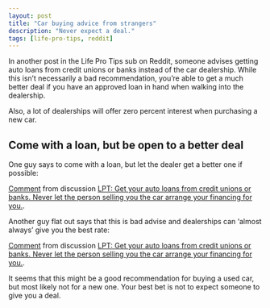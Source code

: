 ```yaml
---
layout: post
title: "Car buying advice from strangers"
description: "Never expect a deal."
tags: [life-pro-tips, reddit]
---
```


In another post in the Life Pro Tips sub on Reddit, someone advises getting auto loans from credit unions or banks instead of the car dealership. While this isn’t necessarily a bad recommendation, you’re able to get a much better deal if you have an approved loan in hand when walking into the dealership.

Also, a lot of dealerships will offer zero percent interest when purchasing a new car.

## Come with a loan, but be open to a better deal

One guy says to come with a loan, but let the dealer get a better one if possible:

<div class="reddit-embed" data-embed-media="www.redditmedia.com" data-embed-parent="false" data-embed-live="false" data-embed-uuid="b6187a05-a65a-46dc-8f61-88a3a279ed66" data-embed-created="2017-10-14T14:55:24.108Z"><a href="https://www.reddit.com/r/LifeProTips/comments/74u61l/lpt_get_your_auto_loans_from_credit_unions_or/do148ca/">Comment</a> from discussion <a href="https://www.reddit.com/r/LifeProTips/comments/74u61l/lpt_get_your_auto_loans_from_credit_unions_or/">LPT: Get your auto loans from credit unions or banks. Never let the person selling you the car arrange your financing for you.</a>.</div><script async src="https://www.redditstatic.com/comment-embed.js"></script>

Another guy flat out says that this is bad advise and dealerships can ‘almost always’ give you the best rate:

<div class="reddit-embed" data-embed-media="www.redditmedia.com" data-embed-parent="false" data-embed-live="false" data-embed-uuid="5c124ca1-62b1-458f-8e98-a564f29c1e59" data-embed-created="2017-10-14T14:56:06.561Z"><a href="https://www.reddit.com/r/LifeProTips/comments/74u61l/lpt_get_your_auto_loans_from_credit_unions_or/do1a1ua/">Comment</a> from discussion <a href="https://www.reddit.com/r/LifeProTips/comments/74u61l/lpt_get_your_auto_loans_from_credit_unions_or/">LPT: Get your auto loans from credit unions or banks. Never let the person selling you the car arrange your financing for you.</a>.</div><script async src="https://www.redditstatic.com/comment-embed.js"></script>

It seems that this might be a good recommendation for buying a used car, but most likely not for a new one. Your best bet is not to expect someone to give you a deal.
